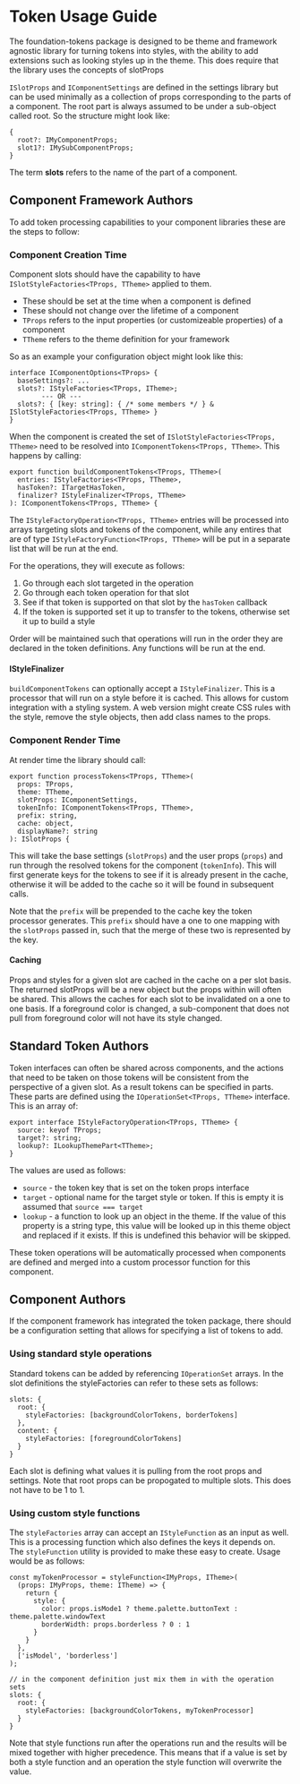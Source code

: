 # Token Usage Guide

The foundation-tokens package is designed to be theme and framework agnostic library for turning tokens into styles, with the ability to add extensions such as looking styles up in the theme. This does require that the library uses the concepts of slotProps

`ISlotProps` and `IComponentSettings` are defined in the settings library but can be used minimally as a collection of props corresponding to the parts of a component. The root part is always assumed to be under a sub-object called root. So the structure might look like:

    {
      root?: IMyComponentProps;
      slot1?: IMySubComponentProps;
    }

The term **slots** refers to the name of the part of a component.

## Component Framework Authors

To add token processing capabilities to your component libraries these are the steps to follow:

### Component Creation Time

Component slots should have the capability to have `ISlotStyleFactories<TProps, TTheme>` applied to them.

- These should be set at the time when a component is defined
- These should not change over the lifetime of a component
- `TProps` refers to the input properties (or customizeable properties) of a component
- `TTheme` refers to the theme definition for your framework

So as an example your configuration object might look like this:

    interface IComponentOptions<TProps> {
      baseSettings?: ...
      slots?: IStyleFactories<TProps, ITheme>;
            --- OR ---
      slots?: { [key: string]: { /* some members */ } & ISlotStyleFactories<TProps, TTheme> }
    }

When the component is created the set of `ISlotStyleFactories<TProps, TTheme>` need to be resolved into `IComponentTokens<TProps, TTheme>`. This happens by calling:

    export function buildComponentTokens<TProps, TTheme>(
      entries: IStyleFactories<TProps, TTheme>,
      hasToken?: ITargetHasToken,
      finalizer? IStyleFinalizer<TProps, TTheme>
    ): IComponentTokens<TProps, TTheme> {

The `IStyleFactoryOperation<TProps, TTheme>` entries will be processed into arrays targeting slots and tokens of the component, while any entires that are of type `IStyleFactoryFunction<TProps, TTheme>` will be put in a separate list that will be run at the end.

For the operations, they will execute as follows:

1. Go through each slot targeted in the operation
1. Go through each token operation for that slot
1. See if that token is supported on that slot by the `hasToken` callback
1. If the token is supported set it up to transfer to the tokens, otherwise set it up to build a style

Order will be maintained such that operations will run in the order they are declared in the token definitions. Any functions will be run at the end.

#### IStyleFinalizer

`buildComponentTokens` can optionally accept a `IStyleFinalizer`. This is a processor that will run on a style before it is cached. This allows for custom integration with a styling system. A web version might create CSS rules with the style, remove the style objects, then add class names to the props.

### Component Render Time

At render time the library should call:

    export function processTokens<TProps, TTheme>(
      props: TProps,
      theme: TTheme,
      slotProps: IComponentSettings,
      tokenInfo: IComponentTokens<TProps, TTheme>,
      prefix: string,
      cache: object,
      displayName?: string
    ): ISlotProps {

This will take the base settings (`slotProps`) and the user props (`props`) and run through the resolved tokens for the component (`tokenInfo`). This will first generate keys for the tokens to see if it is already present in the cache, otherwise it will be added to the cache so it will be found in subsequent calls.

Note that the `prefix` will be prepended to the cache key the token processor generates. This `prefix` should have a one to one mapping with the `slotProps` passed in, such that the merge of these two is represented by the key.

#### Caching

Props and styles for a given slot are cached in the cache on a per slot basis. The returned slotProps will be a new object but the props within will often be shared. This allows the caches for each slot to be invalidated on a one to one basis. If a foreground color is changed, a sub-component that does not pull from foreground color will not have its style changed.

## Standard Token Authors

Token interfaces can often be shared across components, and the actions that need to be taken on those tokens will be consistent from the perspective of a given slot. As a result tokens can be specified in parts. These parts are defined using the `IOperationSet<TProps, TTheme>` interface. This is an array of:

    export interface IStyleFactoryOperation<TProps, TTheme> {
      source: keyof TProps;
      target?: string;
      lookup?: ILookupThemePart<TTheme>;
    }

The values are used as follows:

- `source` - the token key that is set on the token props interface
- `target` - optional name for the target style or token. If this is empty it is assumed that `source === target`
- `lookup` - a function to look up an object in the theme. If the value of this property is a string type, this value will be looked up in this theme object and replaced if it exists. If this is undefined this behavior will be skipped.

These token operations will be automatically processed when components are defined and merged into a custom processor function for this component.

## Component Authors

If the component framework has integrated the token package, there should be a configuration setting that allows for specifying a list of tokens to add.

### Using standard style operations

Standard tokens can be added by referencing `IOperationSet` arrays. In the slot definitions the styleFactories can refer to these sets as follows:

    slots: {
      root: {
        styleFactories: [backgroundColorTokens, borderTokens]
      },
      content: {
        styleFactories: [foregroundColorTokens]
      }
    }

Each slot is defining what values it is pulling from the root props and settings. Note that root props can be propogated to multiple slots. This does not have to be 1 to 1.

### Using custom style functions

The `styleFactories` array can accept an `IStyleFunction` as an input as well. This is a processing function which also defines the keys it depends on. The `styleFunction` utility is provided to make these easy to create. Usage would be as follows:

    const myTokenProcessor = styleFunction<IMyProps, ITheme>(
      (props: IMyProps, theme: ITheme) => {
        return {
          style: {
            color: props.isMode1 ? theme.palette.buttonText : theme.palette.windowText
            borderWidth: props.borderless ? 0 : 1
          }
        }
      },
      ['isModel', 'borderless']
    );

    // in the component definition just mix them in with the operation sets
    slots: {
      root: {
        styleFactories: [backgroundColorTokens, myTokenProcessor]
      }
    }

Note that style functions run after the operations run and the results will be mixed together with higher precedence. This means that if a value is set by both a style function and an operation the style function will overwrite the value.

